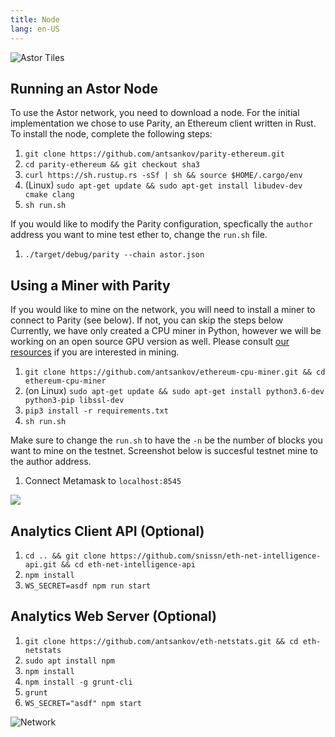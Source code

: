 ```yaml
---
title: Node
lang: en-US
---
```

![Astor Tiles](/tiles.png)

## Running an Astor Node
To use the Astor network, you need to download a node. For the initial implementation we chose to use Parity, an Ethereum client written in Rust. To install the node, complete the following steps:

1. `git clone https://github.com/antsankov/parity-ethereum.git`
1. `cd parity-ethereum && git checkout sha3`
1. `curl https://sh.rustup.rs -sSf | sh && source $HOME/.cargo/env`
1. (Linux) `sudo apt-get update && sudo apt-get install libudev-dev cmake clang`
1. `sh run.sh`

If you would like to modify the Parity configuration, specfically the `author` address you want to mine test ether to, change the `run.sh` file.
1. `./target/debug/parity --chain astor.json`

## Using a Miner with Parity

If you would like to mine on the network, you will need to install a miner to connect to Parity (see below). If not, you can skip the steps below Currently, we have only created a CPU miner in Python, however we will be working on an open source GPU version as well. Please consult [our resources](/mine/) if you are interested in mining.

1. `git clone https://github.com/antsankov/ethereum-cpu-miner.git && cd ethereum-cpu-miner`
1. (on Linux) `sudo apt-get update && sudo apt-get install python3.6-dev python3-pip libssl-dev`
1. `pip3 install -r requirements.txt`
1. `sh run.sh`

Make sure to change the `run.sh` to have the `-n` be the number of blocks you want to mine on the testnet. Screenshot below is succesful testnet mine to the author address.

1. Connect Metamask to `localhost:8545`

![](/success.png)

## Analytics Client API (Optional)

1. `cd .. && git clone https://github.com/snissn/eth-net-intelligence-api.git && cd eth-net-intelligence-api`
1. `npm install`
1. `WS_SECRET=asdf npm run start`

## Analytics Web Server (Optional)
1. `git clone https://github.com/antsankov/eth-netstats.git && cd eth-netstats`
1. `sudo apt install npm`
1. `npm install`
1. `npm install -g grunt-cli`
1. `grunt`
1. `WS_SECRET="asdf" npm start`


![Network](/network.gif)
